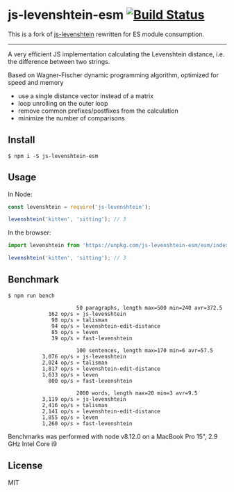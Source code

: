 # js-levenshtein-esm [![Build Status](https://travis-ci.com/43081j/js-levenshtein.svg?branch=master)](https://travis-ci.com/43081j/js-levenshtein)

This is a fork of [js-levenshtein](https://github.com/gustf/js-levenshtein)
rewritten for ES module consumption.

---

A very efficient JS implementation calculating the Levenshtein distance, i.e. the difference between two strings.

Based on Wagner-Fischer dynamic programming algorithm, optimized for speed and memory
 - use a single distance vector instead of a matrix
 - loop unrolling on the outer loop
 - remove common prefixes/postfixes from the calculation
 - minimize the number of comparisons

## Install

```
$ npm i -S js-levenshtein-esm
```


## Usage

In Node:

```js
const levenshtein = require('js-levenshtein');

levenshtein('kitten', 'sitting'); // 3
```

In the browser:

```js
import levenshtein from 'https://unpkg.com/js-levenshtein-esm/esm/index.js';

levenshtein('kitten', 'sitting'); // 3
```

## Benchmark

```
$ npm run bench

                      50 paragraphs, length max=500 min=240 avr=372.5
             162 op/s » js-levenshtein
              98 op/s » talisman
              94 op/s » levenshtein-edit-distance
              85 op/s » leven
              39 op/s » fast-levenshtein

                      100 sentences, length max=170 min=6 avr=57.5
           3,076 op/s » js-levenshtein
           2,024 op/s » talisman
           1,817 op/s » levenshtein-edit-distance
           1,633 op/s » leven
             800 op/s » fast-levenshtein

                      2000 words, length max=20 min=3 avr=9.5
           3,119 op/s » js-levenshtein
           2,416 op/s » talisman
           2,141 op/s » levenshtein-edit-distance
           1,855 op/s » leven
           1,260 op/s » fast-levenshtein
```

Benchmarks was performed with node v8.12.0 on a MacBook Pro 15", 2.9 GHz Intel Core i9

## License

MIT
